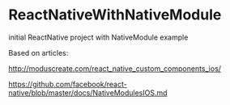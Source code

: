 # ReactNativeWithNativeModule
initial ReactNative project with NativeModule example

Based on articles:

http://moduscreate.com/react_native_custom_components_ios/

https://github.com/facebook/react-native/blob/master/docs/NativeModulesIOS.md

